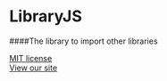 LibraryJS
=========

####The library to import other libraries


[MIT license](LICENSE "The MIT license")  
[View our site](http://libraryjs.github.io/LibraryJS/ "Our Homepage")
